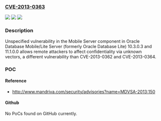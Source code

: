 ### [CVE-2013-0363](https://cve.mitre.org/cgi-bin/cvename.cgi?name=CVE-2013-0363)
![](https://img.shields.io/static/v1?label=Product&message=n%2Fa&color=blue)
![](https://img.shields.io/static/v1?label=Version&message=n%2Fa&color=blue)
![](https://img.shields.io/static/v1?label=Vulnerability&message=n%2Fa&color=brighgreen)

### Description

Unspecified vulnerability in the Mobile Server component in Oracle Database Mobile/Lite Server (formerly Oracle Database Lite) 10.3.0.3 and 11.1.0.0 allows remote attackers to affect confidentiality via unknown vectors, a different vulnerability than CVE-2013-0362 and CVE-2013-0364.

### POC

#### Reference
- http://www.mandriva.com/security/advisories?name=MDVSA-2013:150

#### Github
No PoCs found on GitHub currently.

